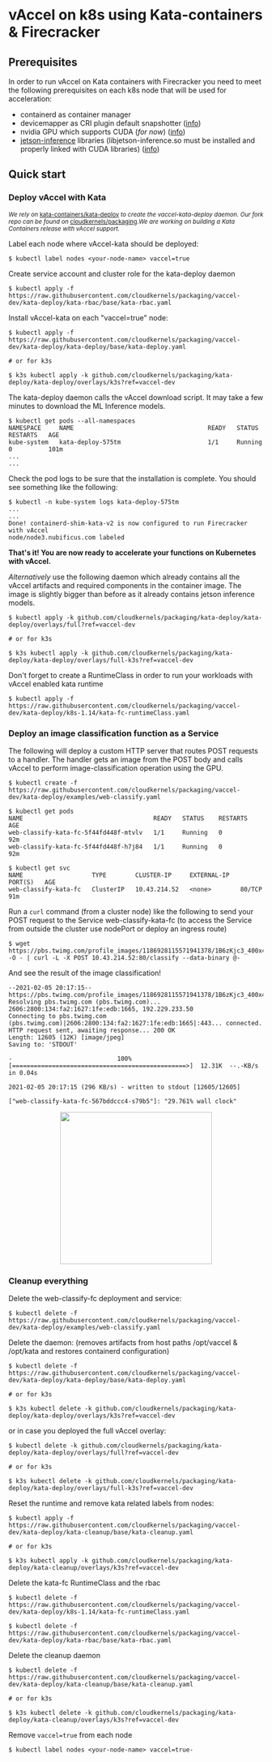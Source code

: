 # vAccel on k8s using Kata-containers & Firecracker

## Prerequisites

In order to run vAccel on Kata containers with Firecracker you need to meet the following prerequisites on each k8s node that will be used for acceleration:

- containerd as container manager
- devicemapper as CRI plugin default snapshotter ([info](/devmapper))
- nvidia GPU which supports CUDA (*for now*) ([info](/jetson))
- [jetson-inference](https://github.com/dusty-nv/jetson-inference) libraries (libjetson-inference.so must be installed and properly linked with CUDA libraries) ([info](/jetson))


## Quick start

### Deploy vAccel with Kata
<sup>*We rely on* [kata-containers/kata-deploy](https://github.com/kata-containers/packaging/tree/master/kata-deploy) *to create the vaccel-kata-deploy daemon. Our fork repo can be found on* [cloudkernels/packaging](https://github.com/cloudkernels/packaging/tree/vaccel-dev).*We are working on building a Kata Containers release with vAccel support.*</sup>

Label each node where vAccel-kata should be deployed:

```
$ kubectl label nodes <your-node-name> vaccel=true
```

Create service account and cluster role for the kata-deploy daemon
```
$ kubectl apply -f https://raw.githubusercontent.com/cloudkernels/packaging/vaccel-dev/kata-deploy/kata-rbac/base/kata-rbac.yaml
```

Install vAccel-kata on each "vaccel=true" node:
```
$ kubectl apply -f https://raw.githubusercontent.com/cloudkernels/packaging/vaccel-dev/kata-deploy/kata-deploy/base/kata-deploy.yaml

# or for k3s

$ k3s kubectl apply -k github.com/cloudkernels/packaging/kata-deploy/kata-deploy/overlays/k3s?ref=vaccel-dev
```

The kata-deploy daemon calls the vAccel download script. It may take a few minutes to download the ML Inference models.

```
$ kubectl get pods --all-namespaces
NAMESPACE     NAME                                     READY   STATUS      RESTARTS   AGE
kube-system   kata-deploy-575tm                        1/1     Running     0          101m
...
...
```
Check the pod logs to be sure that the installation is complete. You should see something like the following:
```
$ kubectl -n kube-system logs kata-deploy-575tm
...
...
Done! containerd-shim-kata-v2 is now configured to run Firecracker with vAccel
node/node3.nubificus.com labeled
```
**That's it! You are now ready to accelerate your functions on Kubernetes with vAccel.**

*Alternatively* use the following daemon which already contains all the vAccel artifacts and required components in the container image. The image is slightly bigger than before as it already contains jetson inference models.

```
$ kubectl apply -k github.com/cloudkernels/packaging/kata-deploy/kata-deploy/overlays/full?ref=vaccel-dev

# or for k3s

$ k3s kubectl apply -k github.com/cloudkernels/packaging/kata-deploy/kata-deploy/overlays/full-k3s?ref=vaccel-dev
```

Don't forget to create a RuntimeClass in order to run your workloads with vAccel enabled kata runtime

```
$ kubectl apply -f https://raw.githubusercontent.com/cloudkernels/packaging/vaccel-dev/kata-deploy/k8s-1.14/kata-fc-runtimeClass.yaml
```

### Deploy an image classification function as a Service

The following will deploy a custom HTTP server that routes POST requests to a handler. The handler gets an image from the POST body and calls vAccel to perform image-classification operation using the GPU.

```
$ kubectl create -f https://raw.githubusercontent.com/cloudkernels/packaging/vaccel-dev/kata-deploy/examples/web-classify.yaml
```
```
$ kubectl get pods
NAME                                    READY   STATUS    RESTARTS   AGE
web-classify-kata-fc-5f44fd448f-mtvlv   1/1     Running   0          92m
web-classify-kata-fc-5f44fd448f-h7j84   1/1     Running   0          92m

$ kubectl get svc                  
NAME                   TYPE        CLUSTER-IP     EXTERNAL-IP   PORT(S)   AGE
web-classify-kata-fc   ClusterIP   10.43.214.52   <none>        80/TCP    91m
```

Run a `curl` command (from a cluster node) like the following to send your POST request to the Service web-classify-kata-fc (to access the Service from outside the cluster use nodePort or deploy an ingress route)

```
$ wget https://pbs.twimg.com/profile_images/1186928115571941378/1B6zKjc3_400x400.jpg -O - | curl -L -X POST 10.43.214.52:80/classify --data-binary @-
```

And see the result of the image classification!
```
--2021-02-05 20:17:15--  https://pbs.twimg.com/profile_images/1186928115571941378/1B6zKjc3_400x400.jpg
Resolving pbs.twimg.com (pbs.twimg.com)... 2606:2800:134:fa2:1627:1fe:edb:1665, 192.229.233.50
Connecting to pbs.twimg.com (pbs.twimg.com)|2606:2800:134:fa2:1627:1fe:edb:1665|:443... connected.
HTTP request sent, awaiting response... 200 OK
Length: 12605 (12K) [image/jpeg]
Saving to: 'STDOUT'

-                             100%[================================================>]  12.31K  --.-KB/s    in 0.04s   

2021-02-05 20:17:15 (296 KB/s) - written to stdout [12605/12605]

["web-classify-kata-fc-567bddccc4-s79b5"]: "29.761% wall clock"
```

<p align="center">
  <img width="300" height="300" src="https://pbs.twimg.com/profile_images/1186928115571941378/1B6zKjc3_400x400.jpg">
</p>

### Cleanup everything

Delete the web-classify-fc deployment and service:

```
$ kubectl delete -f https://raw.githubusercontent.com/cloudkernels/packaging/vaccel-dev/kata-deploy/examples/web-classify.yaml
```

Delete the daemon:
(removes artifacts from host paths /opt/vaccel & /opt/kata and restores containerd configuration)

```
$ kubectl delete -f https://raw.githubusercontent.com/cloudkernels/packaging/vaccel-dev/kata-deploy/kata-deploy/base/kata-deploy.yaml

# or for k3s

$ k3s kubectl delete -k github.com/cloudkernels/packaging/kata-deploy/kata-deploy/overlays/k3s?ref=vaccel-dev
```

or in case you deployed the full vAccel overlay:

```
$ kubectl delete -k github.com/cloudkernels/packaging/kata-deploy/kata-deploy/overlays/full?ref=vaccel-dev

# or for k3s

$ k3s kubectl delete -k github.com/cloudkernels/packaging/kata-deploy/kata-deploy/overlays/full-k3s?ref=vaccel-dev
``` 

Reset the runtime and remove kata related labels from nodes:
```
$ kubectl apply -f https://raw.githubusercontent.com/cloudkernels/packaging/vaccel-dev/kata-deploy/kata-cleanup/base/kata-cleanup.yaml

# or for k3s

$ k3s kubectl apply -k github.com/cloudkernels/packaging/kata-deploy/kata-cleanup/overlays/k3s?ref=vaccel-dev
``` 


Delete the kata-fc RuntimeClass and the rbac

```
$ kubectl delete -f https://raw.githubusercontent.com/cloudkernels/packaging/vaccel-dev/kata-deploy/k8s-1.14/kata-fc-runtimeClass.yaml
```

```
$ kubectl delete -f https://raw.githubusercontent.com/cloudkernels/packaging/vaccel-dev/kata-deploy/kata-rbac/base/kata-rbac.yaml
```

Delete the cleanup daemon

```
$ kubectl delete -f https://raw.githubusercontent.com/cloudkernels/packaging/vaccel-dev/kata-deploy/kata-cleanup/base/kata-cleanup.yaml

# or for k3s

$ k3s kubectl delete -k github.com/cloudkernels/packaging/kata-deploy/kata-cleanup/overlays/k3s?ref=vaccel-dev
``` 

Remove `vaccel=true` from each node

```
$ kubectl label nodes <your-node-name> vaccel=true-
```

